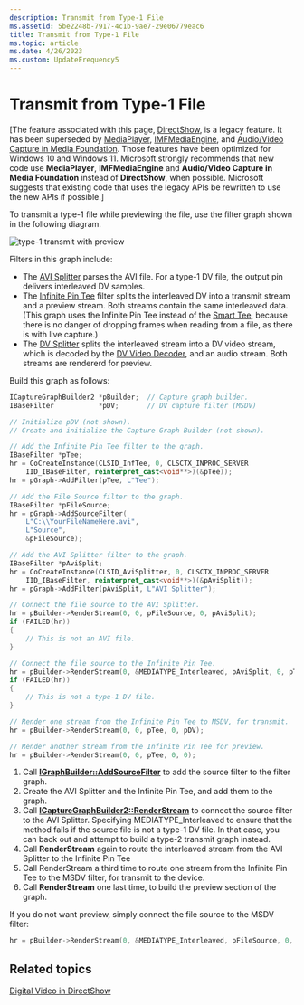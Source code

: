 ```yaml
---
description: Transmit from Type-1 File
ms.assetid: 5be2248b-7917-4c1b-9ae7-29e06779eac6
title: Transmit from Type-1 File
ms.topic: article
ms.date: 4/26/2023
ms.custom: UpdateFrequency5
---
```


# Transmit from Type-1 File

\[The feature associated with this page, [DirectShow](/windows/win32/directshow/directshow), is a legacy feature. It has been superseded by [MediaPlayer](/uwp/api/Windows.Media.Playback.MediaPlayer), [IMFMediaEngine](/windows/win32/api/mfmediaengine/nn-mfmediaengine-imfmediaengine), and [Audio/Video Capture in Media Foundation](windows/win32/medfound/audio-video-capture-in-media-foundation). Those features have been optimized for Windows 10 and Windows 11. Microsoft strongly recommends that new code use **MediaPlayer**, **IMFMediaEngine** and **Audio/Video Capture in Media Foundation** instead of **DirectShow**, when possible. Microsoft suggests that existing code that uses the legacy APIs be rewritten to use the new APIs if possible.\]

To transmit a type-1 file while previewing the file, use the filter graph shown in the following diagram.

![type-1 transmit with preview](images/dv1-transmit.png)

Filters in this graph include:

-   The [AVI Splitter](avi-splitter-filter.md) parses the AVI file. For a type-1 DV file, the output pin delivers interleaved DV samples.
-   The [Infinite Pin Tee](infinite-pin-tee-filter.md) filter splits the interleaved DV into a transmit stream and a preview stream. Both streams contain the same interleaved data. (This graph uses the Infinite Pin Tee instead of the [Smart Tee](smart-tee-filter.md), because there is no danger of dropping frames when reading from a file, as there is with live capture.)
-   The [DV Splitter](dv-splitter-filter.md) splits the interleaved stream into a DV video stream, which is decoded by the [DV Video Decoder](dv-video-decoder-filter.md), and an audio stream. Both streams are rendererd for preview.

Build this graph as follows:


```C++
ICaptureGraphBuilder2 *pBuilder;  // Capture graph builder.
IBaseFilter           *pDV;       // DV capture filter (MSDV)

// Initialize pDV (not shown). 
// Create and initialize the Capture Graph Builder (not shown).

// Add the Infinite Pin Tee filter to the graph.
IBaseFilter *pTee;
hr = CoCreateInstance(CLSID_InfTee, 0, CLSCTX_INPROC_SERVER
    IID_IBaseFilter, reinterpret_cast<void**>)(&pTee));
hr = pGraph->AddFilter(pTee, L"Tee");

// Add the File Source filter to the graph.
IBaseFilter *pFileSource;
hr = pGraph->AddSourceFilter(
    L"C:\\YourFileNameHere.avi",
    L"Source", 
    &pFileSource);

// Add the AVI Splitter filter to the graph.
IBaseFilter *pAviSplit;
hr = CoCreateInstance(CLSID_AviSplitter, 0, CLSCTX_INPROC_SERVER
    IID_IBaseFilter, reinterpret_cast<void**>)(&pAviSplit));
hr = pGraph->AddFilter(pAviSplit, L"AVI Splitter");

// Connect the file source to the AVI Splitter.
hr = pBuilder->RenderStream(0, 0, pFileSource, 0, pAviSplit);
if (FAILED(hr))
{
    // This is not an AVI file. 
}

// Connect the file source to the Infinite Pin Tee.
hr = pBuilder->RenderStream(0, &MEDIATYPE_Interleaved, pAviSplit, 0, pTee);
if (FAILED(hr))
{
    // This is not a type-1 DV file.
}

// Render one stream from the Infinite Pin Tee to MSDV, for transmit.
hr = pBuilder->RenderStream(0, 0, pTee, 0, pDV);

// Render another stream from the Infinite Pin Tee for preview.
hr = pBuilder->RenderStream(0, 0, pTee, 0, 0);
```



1.  Call [**IGraphBuilder::AddSourceFilter**](/windows/desktop/api/Strmif/nf-strmif-igraphbuilder-addsourcefilter) to add the source filter to the filter graph.
2.  Create the AVI Splitter and the Infinite Pin Tee, and add them to the graph.
3.  Call [**ICaptureGraphBuilder2::RenderStream**](/windows/desktop/api/Strmif/nf-strmif-icapturegraphbuilder2-renderstream) to connect the source filter to the AVI Splitter. Specifying MEDIATYPE\_Interleaved to ensure that the method fails if the source file is not a type-1 DV file. In that case, you can back out and attempt to build a type-2 transmit graph instead.
4.  Call **RenderStream** again to route the interleaved stream from the AVI Splitter to the Infinite Pin Tee
5.  Call RenderStream a third time to route one stream from the Infinite Pin Tee to the MSDV filter, for transmit to the device.
6.  Call **RenderStream** one last time, to build the preview section of the graph.

If you do not want preview, simply connect the file source to the MSDV filter:


```C++
hr = pBuilder->RenderStream(0, &MEDIATYPE_Interleaved, pFileSource, 0, pDV);
```



## Related topics

<dl> <dt>

[Digital Video in DirectShow](digital-video-in-directshow.md)
</dt> </dl>

 

 



